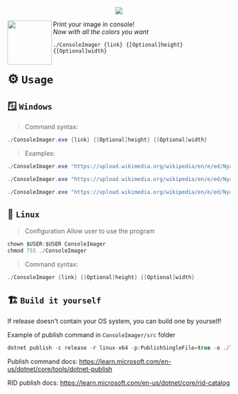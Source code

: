 <p align="center">
<img src="https://capsule-render.vercel.app/api?type=waving&color=gradient&height=200&section=header&text=ImageConsoler&fontSize=80&fontAlignY=35&animation=twinkling&fontColor=gradient"/> </a> 
</p>

<img align="left" width=100 height=100 src="https://i.imgur.com/STghnjI.png"  />

Print your image in console! <br>*Now with all the colors you want*
```
./ConsoleImager {link} {[Optional]height} {[Optional]width}
```

# ⚙️ `Usage`

## 🪟 `Windows`
> Command syntax:
```cs
./ConsoleImager.exe {link} {[Optional]height} {[Optional]width}
```

> Examples: 
```cs
./ConsoleImager.exe "https://upload.wikimedia.org/wikipedia/en/e/ed/Nyan_cat_250px_frame.PNG"
```

```cs
./ConsoleImager.exe "https://upload.wikimedia.org/wikipedia/en/e/ed/Nyan_cat_250px_frame.PNG" 100 
```

```cs
./ConsoleImager.exe "https://upload.wikimedia.org/wikipedia/en/e/ed/Nyan_cat_250px_frame.PNG" 100 50 
```

## 🐧 `Linux`
> Configuration
Allow user to use the program
```cs
chown $USER:$USER ConsoleImager
chmod 755 ./ConsoleImager
```

> Command syntax: 
```cs
./ConsoleImager {link} {[Optional]height} {[Optional]width}
```

## 🏗️ `Build it yourself`
If release doesn't contain your OS system, you can build one by yourself!

Example of publish command in `ConsoleImager/src` folder
```cs
dotnet publish -c release -r linux-x64 -p:PublishSingleFile=true -o ./linux-x64 
```
Publish command docs: https://learn.microsoft.com/en-us/dotnet/core/tools/dotnet-publish 

RID publish docs: https://learn.microsoft.com/en-us/dotnet/core/rid-catalog


